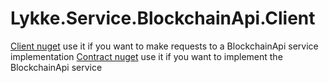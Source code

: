 # Lykke.Service.BlockchainApi.Client

[Client nuget](https://www.nuget.org/packages/Lykke.Service.BlockchainApi.Client/) use it if you want to make requests to a BlockchainApi service implementation
[Contract nuget](https://www.nuget.org/packages/Lykke.Service.BlockchainApi.Contract/) use it if you want to implement the BlockchainApi service
